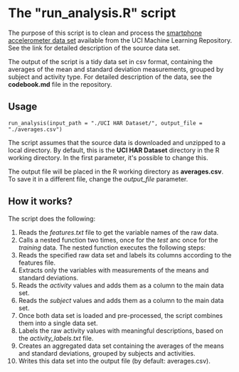 # The "run_analysis.R" script

The purpose of this script is to clean and process the [smartphone accelerometer data set](http://archive.ics.uci.edu/ml/datasets/Human+Activity+Recognition+Using+Smartphones) available from the UCI Machine Learning Repository. See the link for detailed description of the source data set.

The output of the script is a tidy data set in csv format, containing the averages of the mean and standard deviation measurements, grouped by subject and activity type. For detailed description of the data, see the **codebook.md** file in the repository.

## Usage

```
run_analysis(input_path = "./UCI HAR Dataset/", output_file = "./averages.csv")
```

The script assumes that the source data is downloaded and unzipped to a local directory. By default, this is the **UCI HAR Dataset** directory in the R working directory. In the first parameter, it's possible to change this.

The output file will be placed in the R working directory as **averages.csv**. To save it in a different file, change the *output_file* parameter.

## How it works?

The script does the following:

1. Reads the *features.txt* file to get the variable names of the raw data.
2. Calls a nested function two times, once for the *test* anc once for the *training* data. The nested function executes the following steps:
  1. Reads the specified raw data set and labels its columns according to the features file.
  2. Extracts only the variables with measurements of the means and standard deviations.
  3. Reads the *activity* values and adds them as a column to the main data set.
  4. Reads the *subject* values and adds them as a column to the main data set.
3. Once both data set is loaded and pre-processed, the script combines them into a single data set.
4. Labels the raw activity values with meaningful descriptions, based on the *activity_labels.txt* file.
5. Creates an aggregated data set containing the averages of the means and standard deviations, grouped by subjects and activities.
6. Writes this data set into the output file (by default: averages.csv).
